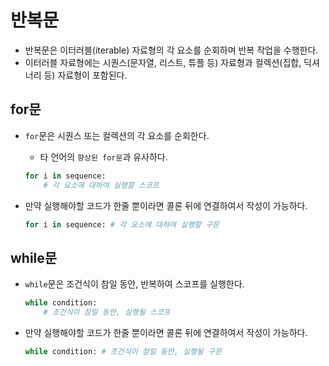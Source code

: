 # 반복문

- 반복문은 이터러블(iterable) 자료형의 각 요소를 순회하며 반복 작업을 수행한다.
- 이터러블 자료형에는 시퀀스(문자열, 리스트, 튜플 등) 자료형과 컬렉션(집합, 딕셔너리 등) 자료형이 포함된다.

## for문

- `for`문은 시퀀스 또는 컬렉션의 각 요소를 순회한다.
  - 타 언어의 `향상된 for문`과 유사하다.

  ```py
  for i in sequence:
      # 각 요소에 대하여 실행할 스코프
  ```

- 만약 실행해야할 코드가 한줄 뿐이라면 콜론 뒤에 연결하여서 작성이 가능하다.

  ```py
  for i in sequence: # 각 요소에 대하여 실행할 구문
  ```

## while문

- `while`문은 조건식이 참일 동안, 반복하여 스코프를 실행한다.

  ```py
  while condition:
      # 조건식이 참일 동안, 실행될 스코프
  ```

- 만약 실행해야할 코드가 한줄 뿐이라면 콜론 뒤에 연결하여서 작성이 가능하다.

  ```py
  while condition: # 조건식이 참일 동안, 실행될 구문
  ```

